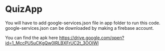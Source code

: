 # QuizApp
You will have to add google-services.json file in app folder to run this code.
google-services.json can be downloaded by making a firebase account.

You can find the apk here https://drive.google.com/open?id=1_MccPU5uCKgQw0lRLBXFrUC2t_3OOIWl
